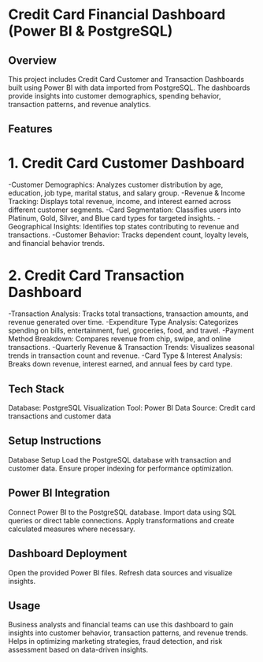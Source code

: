 # Credit Card Financial Dashboard (Power BI & PostgreSQL)
## Overview
This project includes Credit Card Customer and Transaction Dashboards built using Power BI with data imported from PostgreSQL. The dashboards provide insights into customer demographics, spending behavior, transaction patterns, and revenue analytics.

## Features
# 1. Credit Card Customer Dashboard
-Customer Demographics: Analyzes customer distribution by age, education, job type, marital status, and salary group.
-Revenue & Income Tracking: Displays total revenue, income, and interest earned across different customer segments.
-Card Segmentation: Classifies users into Platinum, Gold, Silver, and Blue card types for targeted insights.
-Geographical Insights: Identifies top states contributing to revenue and transactions.
-Customer Behavior: Tracks dependent count, loyalty levels, and financial behavior trends.

# 2. Credit Card Transaction Dashboard
-Transaction Analysis: Tracks total transactions, transaction amounts, and revenue generated over time.
-Expenditure Type Analysis: Categorizes spending on bills, entertainment, fuel, groceries, food, and travel.
-Payment Method Breakdown: Compares revenue from chip, swipe, and online transactions.
-Quarterly Revenue & Transaction Trends: Visualizes seasonal trends in transaction count and revenue.
-Card Type & Interest Analysis: Breaks down revenue, interest earned, and annual fees by card type.

## Tech Stack
Database: PostgreSQL
Visualization Tool: Power BI
Data Source: Credit card transactions and customer data

## Setup Instructions
Database Setup
Load the PostgreSQL database with transaction and customer data.
Ensure proper indexing for performance optimization.

## Power BI Integration
Connect Power BI to the PostgreSQL database.
Import data using SQL queries or direct table connections.
Apply transformations and create calculated measures where necessary.

## Dashboard Deployment
Open the provided Power BI files.
Refresh data sources and visualize insights.

## Usage
Business analysts and financial teams can use this dashboard to gain insights into customer behavior, transaction patterns, and revenue trends.
Helps in optimizing marketing strategies, fraud detection, and risk assessment based on data-driven insights.

